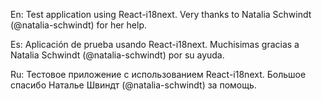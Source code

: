 En: Test application using React-i18next. Very thanks to Natalia Schwindt (@natalia-schwindt) for her help.

Es: Aplicación de prueba usando React-i18next. Muchisimas gracias a Natalia Schwindt (@natalia-schwindt) por su ayuda.

Ru: Тестовое приложение с использованием React-i18next. Большое спасибо Наталье Швиндт (@natalia-schwindt) за помощь.
